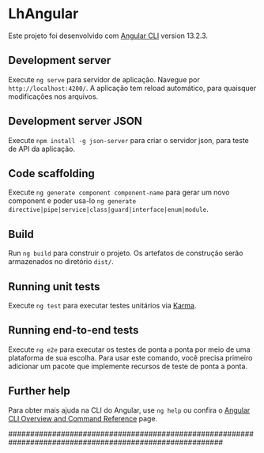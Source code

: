 # LhAngular

Este projeto foi desenvolvido com [Angular CLI](https://github.com/angular/angular-cli) version 13.2.3.

## Development server

Execute `ng serve` para servidor de aplicação. Navegue por `http://localhost:4200/`. A aplicação tem 
reload automático, para quaisquer modificações nos arquivos.

## Development server JSON

Execute `npm install -g json-server` para criar o servidor json, para teste de API da aplicação.

## Code scaffolding

Execute `ng generate component component-name` para gerar um novo component e poder usa-lo `ng generate directive|pipe|service|class|guard|interface|enum|module`.

## Build

Run `ng build` para construir o projeto. Os artefatos de construção serão armazenados no diretório `dist/`.

## Running unit tests

Execute `ng test` para executar testes unitários via [Karma](https://karma-runner.github.io).

## Running end-to-end tests

Execute `ng e2e` para executar os testes de ponta a ponta por meio de uma plataforma de sua escolha. Para usar este comando, você precisa primeiro adicionar um pacote que implemente recursos de teste de ponta a ponta.

## Further help

Para obter mais ajuda na CLI do Angular, use `ng help` ou confira o [Angular CLI Overview and Command Reference](https://angular.io/cli) page.

#########################################################################################################

